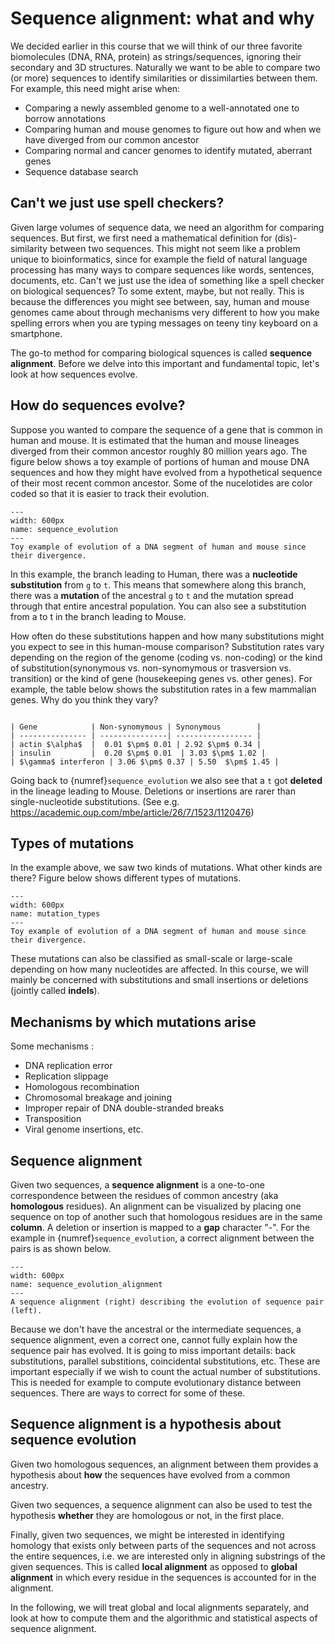 # Sequence alignment: what and why

We decided earlier in this course that we will think of our three favorite biomolecules (DNA, RNA, protein) as strings/sequences, ignoring their secondary and 3D structures.
Naturally we want to be able to compare two (or more) sequences to identify similarities or dissimilarties between them.
For example, this need might arise when:

- Comparing a newly assembled genome to a well-annotated one to borrow annotations
- Comparing human and mouse genomes to figure out how and when we have diverged from our common ancestor
- Comparing normal and cancer genomes to identify mutated, aberrant genes 
- Sequence database search


## Can't we just use spell checkers?
Given large volumes of sequence data, we need an algorithm for comparing sequences. But first, we first need a mathematical definition for (dis)-similarity between two sequences. This might not seem like a problem unique to bioinformatics, since for example the field of natural language processing has many ways to compare sequences like words, sentences, documents, etc. Can't we just use the idea of something like a spell checker on biological sequences? To some extent, maybe, but not really. This is because the differences you might see between, say,  human and mouse genomes came about through  mechanisms very different to how you make spelling errors when you are typing messages on teeny tiny keyboard on a smartphone. 

The go-to method for comparing biological squences is called **sequence alignment**. Before we delve into this important and fundamental topic, let's look at how sequences evolve. 

## How do sequences evolve? 
Suppose you wanted to compare the sequence of a gene that is common in human and mouse. It is estimated that the human and mouse lineages diverged from their common ancestor roughly 80 million years ago. The figure below shows a toy example of portions of human and mouse DNA sequences and how they might have evolved from a hypothetical sequence of their most recent common ancestor. Some of the nucelotides are color coded so that it is easier to track their evolution. 
```{figure} ./images/human-mouse-seq-evolution.svg
---
width: 600px
name: sequence_evolution
---
Toy example of evolution of a DNA segment of human and mouse since their divergence.
```

In this example, the branch leading to Human, there was a **nucleotide substitution** from $\texttt{g}$ to $\texttt{t}$. This means that somewhere along this branch, there was a **mutation** of the ancestral $\texttt{g}$ to $\texttt{t}$ and the mutation spread through that entire ancestral population. You can also see a substitution from a to t in the branch leading to Mouse. 

How often do these substitutions happen and how many substitutions might you expect to see in this human-mouse comparison? Substitution rates vary depending on the region of the genome (coding vs. non-coding) or the kind of substitution(synonymous vs. non-synomymous or trasversion vs. transition)  or the kind of gene (housekeeping genes vs. other genes). For example, the table below shows the substitution rates in a few mammalian genes. Why do you think they vary?

````{card} Substitution rates (per site per billion years) in mammals (Source: Table 4.1 of Graur and Li (2000), *Fundamentals of Molecular Evolution, 2nd edition* )

| Gene            | Non-synomymous | Synonymous        |
| --------------- | ---------------| ----------------- |
| actin $\alpha$  |  0.01 $\pm$ 0.01 | 2.92 $\pm$ 0.34 |
| insulin         |  0.20 $\pm$ 0.01  | 3.03 $\pm$ 1.02 |
| $\gamma$ interferon | 3.06 $\pm$ 0.37 | 5.50  $\pm$ 1.45 |

````


Going back to {numref}`sequence_evolution` we also see that a $\texttt{t}$ got **deleted** in the lineage leading to Mouse. Deletions or insertions are rarer than single-nucleotide substitutions. (See e.g. https://academic.oup.com/mbe/article/26/7/1523/1120476)


## Types  of mutations
In the example above, we saw two kinds of mutations. What other kinds are there?
Figure below shows different types of mutations.

```{figure} ./images/mutation_types.svg
---
width: 600px
name: mutation_types
---
Toy example of evolution of a DNA segment of human and mouse since their divergence.
```


These mutations can also be classified as small-scale or large-scale depending on how many nucleotides are affected. In this course, we will mainly be concerned with substitutions and small insertions or deletions (jointly called **indels**).

## Mechanisms by which mutations arise
Some mechanisms :
- DNA replication error
- Replication slippage
- Homologous recombination
- Chromosomal breakage and joining
- Improper repair of DNA double-stranded breaks 
- Transposition
- Viral genome insertions, etc.


## Sequence alignment 
Given two sequences, a **sequence alignment** is a one-to-one correspondence between the residues of common ancestry (aka **homologous** residues). An alignment can be visualized by placing one sequence on top of another such that homologous residues are in the same **column**. A deletion or insertion is mapped to a **gap** character "-". For the example in {numref}`sequence_evolution`, a correct alignment between the pairs is as shown below.

```{figure} ./images/human-mouse-seq-alignment.svg
---
width: 600px
name: sequence_evolution_alignment
---
A sequence alignment (right) describing the evolution of sequence pair (left).
```

Because we don't have the ancestral or the intermediate sequences, 
a sequence alignment, even a correct one, cannot fully explain how the sequence pair has evolved.
It is going to miss important details: back substitutions, parallel substitions, coincidental substitutions, etc. These are important especially if we wish to count the actual number of substitutions. This is needed for example to compute evolutionary distance between sequences. There are ways to correct for some of these.

## Sequence alignment is a hypothesis about sequence evolution
Given two homologous sequences, an alignment between them provides a hypothesis about **how** the sequences have evolved from a common ancestry.

Given two sequences, a sequence alignment can also be used to test the hypothesis  **whether** they are homologous or not, in the first place.

Finally, given two sequences, we might be interested in identifying homology that exists only between parts of the sequences and not across the entire sequences, i.e. we are interested only in aligning substrings of the given sequences. 
This is called **local alignment** as opposed to **global alignment**  in which every residue in the sequences is accounted for in the alignment.

In the following, we will treat global and local alignments separately, and look at how to compute them and the algorithmic and statistical aspects of sequence alignment.
